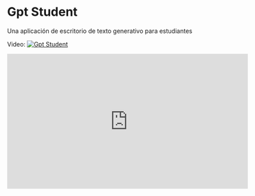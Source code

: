 # Gpt Student
 Una aplicación de escritorio de texto generativo para estudiantes

 Video:
[![Gpt Student](https://vimeo.com/836119071?share=copy)](https://vimeo.com/836119071?share=copy)

<iframe width="560" height="315" src="https://vimeo.com/836119071?share=copy" frameborder="0" allow="autoplay; encrypted-media" allowfullscreen></iframe>




